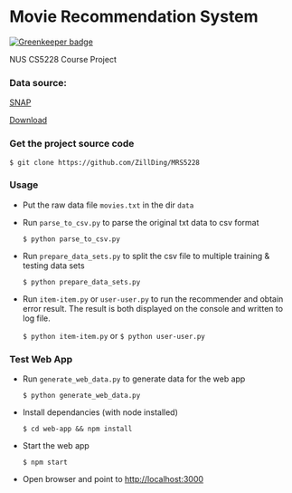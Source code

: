Movie Recommendation System
===========================

[![Greenkeeper badge](https://badges.greenkeeper.io/zillding/MRS5228.svg)](https://greenkeeper.io/)

NUS CS5228 Course Project

### Data source:

[SNAP](https://snap.stanford.edu/data/web-Movies.html)

[Download](https://snap.stanford.edu/data/movies.txt.gz)

### Get the project source code

`$ git clone https://github.com/ZillDing/MRS5228`

### Usage

+ Put the raw data file `movies.txt` in the dir `data`

+ Run `parse_to_csv.py` to parse the original txt data to csv format

  `$ python parse_to_csv.py`

+ Run `prepare_data_sets.py` to split the csv file to multiple training & testing data sets

  `$ python prepare_data_sets.py`

+ Run `item-item.py` or `user-user.py` to run the recommender and obtain error result. The result is both displayed on the console and written to log file.

  `$ python item-item.py` or `$ python user-user.py`

### Test Web App

+ Run `generate_web_data.py` to generate data for the web app

  `$ python generate_web_data.py`

+ Install dependancies (with node installed)

  `$ cd web-app && npm install`

+ Start the web app

  `$ npm start`

+ Open browser and point to [http://localhost:3000](http://localhost:3000)
